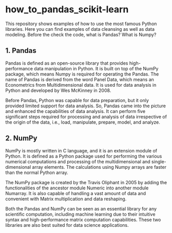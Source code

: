 # how_to_pandas_scikit-learn

This repository shows examples of how to use the most famous Python libraries. Here you can find examples of data cleansing as well as data modeling. Before the check the code, what is Pandas? What is Numpy?

##  1. Pandas
Pandas is defined as an open-source library that provides high-performance data manipulation in Python. It is built on top of the NumPy package, which means Numpy is required for operating the Pandas. The name of Pandas is derived from the word Panel Data, which means an Econometrics from Multidimensional data. It is used for data analysis in Python and developed by Wes McKinney in 2008.

Before Pandas, Python was capable for data preparation, but it only provided limited support for data analysis. So, Pandas came into the picture and enhanced the capabilities of data analysis. It can perform five significant steps required for processing and analysis of data irrespective of the origin of the data, i.e., load, manipulate, prepare, model, and analyze.

## 2. NumPy
NumPy is mostly written in C language, and it is an extension module of Python. It is defined as a Python package used for performing the various numerical computations and processing of the multidimensional and single-dimensional array elements. The calculations using Numpy arrays are faster than the normal Python array.

The NumPy package is created by the Travis Oliphant in 2005 by adding the functionalities of the ancestor module Numeric into another module Numarray. It is also capable of handling a vast amount of data and convenient with Matrix multiplication and data reshaping.

Both the Pandas and NumPy can be seen as an essential library for any scientific computation, including machine learning due to their intuitive syntax and high-performance matrix computation capabilities. These two libraries are also best suited for data science applications.
